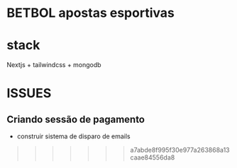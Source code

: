 # BETBOL apostas esportivas

# stack
Nextjs + tailwindcss + mongodb

# ISSUES
## Criando sessão de pagamento

- construir sistema de disparo de emails

>>>>>>> a7abde8f995f30e977a263868a13caae84556da8